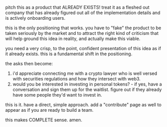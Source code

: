 pitch this as a product that ALREADY EXISTS!
treat it as a fleshed out company that has already figured out all of the implementation details and is actively onboarding users.

this is the only positioning that works. you have to "fake" the product to be taken seriously by the market and to attract the right kind of criticism that will help ground this idea in reality, and actually make this viable.

you need a very crisp, to the point, confident presentation of this idea as if it already exists. this is a fundamental shift in the positioning.

the asks then become:
1. i'd appreciate connecting me with a crypto lawyer who is well versed with securities regulations and how they intersect with web3.
2. would you be interested in investing in personal tokens? - if yes, have a conversation and sign them up for the waitlist. figure out if they already have some people they'd want to invest in.

this is it. have a direct, simple approach. add a "contribute" page as well to appear as if you are ready to build a team.

this makes COMPLETE sense. amen.
